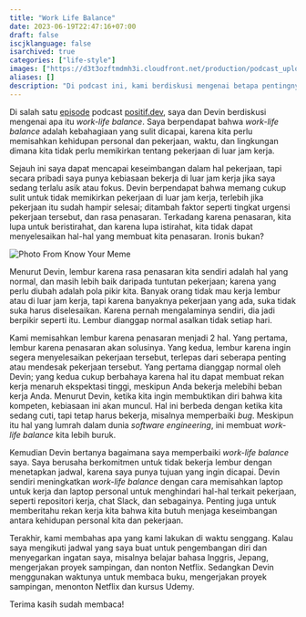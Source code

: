 ```yaml
---
title: "Work Life Balance"
date: 2023-06-19T22:47:16+07:00
draft: false
iscjklanguage: false
isarchived: true
categories: ["life-style"]
images: ["https://d3t3ozftmdmh3i.cloudfront.net/production/podcast_uploaded_episode/6959825/6959825-1604216114712-74967a0dc6ae2.jpg"]
aliases: []
description: "Di podcast ini, kami berdiskusi mengenai betapa pentingnya mencapai keseimbangan kehidupan personal dan pekerjaan. Kami berbagi pengalaman kami membagi waktu kerja dan kehidupan personal, dan apa yang kami lakukan untuk meningkatkan kualitas _Work Life Balance_ kami, serta beberapa aktivitas yang kami lakukan di luar jam kerja."
---
```


Di salah satu [episode](https://open.spotify.com/episode/6U5LH5iAZNNDd32N3nKIJl?si=06f11v9nSAWHHf11IwDmRg) podcast [positif.dev](https://positif.dev), saya dan Devin berdiskusi mengenai apa itu _work-life balance_. Saya berpendapat bahwa _work-life balance_ adalah kebahagiaan yang sulit dicapai, karena kita perlu memisahkan kehidupan personal dan pekerjaan, waktu, dan lingkungan dimana kita tidak perlu memikirkan tentang pekerjaan di luar jam kerja.

Sejauh ini saya dapat mencapai keseimbangan dalam hal pekerjaan, tapi secara pribadi saya punya kebiasaan bekerja di luar jam kerja jika saya sedang terlalu asik atau fokus. Devin berpendapat bahwa memang cukup sulit untuk tidak memikirkan pekerjaan di luar jam kerja, terlebih jika pekerjaan itu sudah hampir selesai; ditambah faktor seperti tingkat urgensi pekerjaan tersebut, dan rasa penasaran. Terkadang karena penasaran, kita lupa untuk beristirahat, dan karena lupa istirahat, kita tidak dapat menyelesaikan hal-hal yang membuat kita penasaran. Ironis bukan?

![Photo From Know Your Meme](https://i.kym-cdn.com/entries/icons/original/000/030/338/New.jpg)

Menurut Devin, lembur karena rasa penasaran kita sendiri adalah hal yang normal, dan masih lebih baik daripada tuntutan pekerjaan; karena yang perlu diubah adalah pola pikir kita. Banyak orang tidak mau kerja lembur atau di luar jam kerja, tapi karena banyaknya pekerjaan yang ada, suka tidak suka harus diselesaikan. Karena pernah mengalaminya sendiri, dia jadi berpikir seperti itu. Lembur dianggap normal asalkan tidak setiap hari.

Kami memisahkan lembur karena penasaran menjadi 2 hal. Yang pertama, lembur karena penasaran akan solusinya. Yang kedua, lembur karena ingin segera menyelesaikan pekerjaan tersebut, terlepas dari seberapa penting atau mendesak pekerjaan tersebut. Yang pertama dianggap normal oleh Devin; yang kedua cukup berbahaya karena hal itu dapat membuat rekan kerja menaruh ekspektasi tinggi, meskipun Anda bekerja melebihi beban kerja Anda. Menurut Devin, ketika kita ingin membuktikan diri bahwa kita kompeten, kebiasaan ini akan muncul. Hal ini berbeda dengan ketika kita sedang cuti, tapi tetap harus bekerja, misalnya memperbaiki _bug_. Meskipun itu hal yang lumrah dalam dunia _software engineering_, ini membuat _work-life balance_ kita lebih buruk.

Kemudian Devin bertanya bagaimana saya memperbaiki _work-life balance_ saya. Saya berusaha berkomitmen untuk tidak bekerja lembur dengan menetapkan jadwal, karena saya punya tujuan yang ingin dicapai. Devin sendiri meningkatkan _work-life balance_ dengan cara memisahkan laptop untuk kerja dan laptop personal untuk menghindari hal-hal terkait pekerjaan, seperti repositori kerja, chat Slack, dan sebagainya. Penting juga untuk memberitahu rekan kerja kita bahwa kita butuh menjaga keseimbangan antara kehidupan personal kita dan pekerjaan.

Terakhir, kami membahas apa yang kami lakukan di waktu senggang. Kalau saya mengikuti jadwal yang saya buat untuk pengembangan diri dan menyegarkan ingatan saya, misalnya belajar bahasa Inggris, Jepang, mengerjakan proyek sampingan, dan nonton Netflix. Sedangkan Devin menggunakan waktunya untuk membaca buku, mengerjakan proyek sampingan, menonton Netflix dan kursus Udemy.

Terima kasih sudah membaca!
